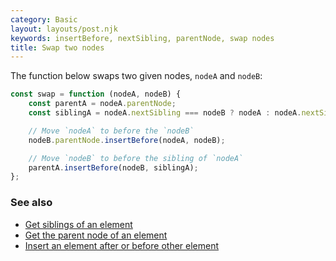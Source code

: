 ```yaml
---
category: Basic
layout: layouts/post.njk
keywords: insertBefore, nextSibling, parentNode, swap nodes
title: Swap two nodes
---
```


The function below swaps two given nodes, `nodeA` and `nodeB`:

```js
const swap = function (nodeA, nodeB) {
    const parentA = nodeA.parentNode;
    const siblingA = nodeA.nextSibling === nodeB ? nodeA : nodeA.nextSibling;

    // Move `nodeA` to before the `nodeB`
    nodeB.parentNode.insertBefore(nodeA, nodeB);

    // Move `nodeB` to before the sibling of `nodeA`
    parentA.insertBefore(nodeB, siblingA);
};
```

### See also

-   [Get siblings of an element](/get-siblings-of-an-element)
-   [Get the parent node of an element](/get-the-parent-node-of-an-element)
-   [Insert an element after or before other element](/insert-an-element-after-or-before-other-element)
